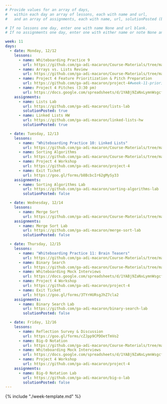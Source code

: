 ```yaml
---
# Provide values for an array of days,
#   within each day an array of lessons, each with name and url,
#   and an array of assignments, each with name, url, solutionPosted (boolean) and note.

# If no lessons one day, enter one with name None and url blank.
# If no assignments one day, enter one with either name or note None and url blank.

week: 11
days:
  - date: Monday, 12/12
    lessons:
      - name: Whiteboarding Practice 9
        url: https://github.com/ga-adi-macaron/Course-Materials/tree/master/lessons/computer-science-and-interview-prep/whiteboarding-practice-9
      - name: Arrays vs. Lists Review
        url: https://github.com/ga-adi-macaron/Course-Materials/tree/master/lessons/programming-fundamentals-in-java/arrays-lists-lesson
      - name: Project 4 Feature Prioritization & Pitch Preparation
        url: https://github.com/ga-adi-macaron/project-4#week-11-prioritization-proposal-and-planning
      - name: Project 4 Pitches (3:30 pm)
        url: https://docs.google.com/spreadsheets/d/1YABj9ZaNxLymnWsgcf2Qew3sGzPqNb0grlpg-DECS-8/edit?usp=sharing
    assignments:
      - name: Lists Lab
        url: https://github.com/ga-adi-macaron/lists-lab
        solutionPosted: true
      - name: Linked Lists HW
        url: https://github.com/ga-adi-macaron/linked-lists-hw
        solutionPosted: true

  - date: Tuesday, 12/13
    lessons:
      - name: "Whiteboarding Practice 10: Linked Lists"
        url: https://github.com/ga-adi-macaron/Course-Materials/tree/master/lessons/computer-science-and-interview-prep/whiteboarding-practice-10
      - name: Sorting Algorithms
        url: https://github.com/ga-adi-macaron/Course-Materials/tree/master/lessons/computer-science-and-interview-prep/sorting-algorithms-lesson
      - name: Project 4 Workshop
        url: https://github.com/ga-adi-macaron/project-4
      - name: Exit Ticket
        url: https://goo.gl/forms/b8BcbcIr62gMySy33
    assignments:
      - name: Sorting Algorithms Lab
        url: https://github.com/ga-adi-macaron/sorting-algorithms-lab
        solutionPosted: false

  - date: Wednesday, 12/14
    lessons:
      - name: Merge Sort
        url: https://github.com/ga-adi-macaron/Course-Materials/tree/master/lessons/computer-science-and-interview-prep/merge-sort-lesson
    assignments:
      - name: Merge Sort Lab
        url: https://github.com/ga-adi-macaron/merge-sort-lab
        solutionPosted: false

  - date: Thursday, 12/15
    lessons:
      - name: "Whiteboarding Practice 11: Brain Teasers"
        url: https://github.com/ga-adi-macaron/Course-Materials/tree/master/lessons/computer-science-and-interview-prep/whiteboarding-practice-11
      - name: Binary Search
        url: https://github.com/ga-adi-macaron/Course-Materials/tree/master/lessons/computer-science-and-interview-prep/binary-search-lesson
      - name: Whiteboarding Mock Interviews
        url: https://docs.google.com/spreadsheets/d/1YABj9ZaNxLymnWsgcf2Qew3sGzPqNb0grlpg-DECS-8/edit?usp=sharing
      - name: Project 4 Workshop
        url: https://github.com/ga-adi-macaron/project-4
      - name: Exit Ticket
        url: https://goo.gl/forms/3TYrHURsgJhZ7cla2
    assignments:
      - name: Binary Search Lab
        url: https://github.com/ga-adi-macaron/binary-search-lab
        solutionPosted: false

  - date: Friday, 12/16
    lessons:
      - name: Reflection Survey & Discussion
        url: https://goo.gl/forms/cZJpp9CPDOetTmVo2
      - name: Big-O Notation
        url: https://github.com/ga-adi-macaron/Course-Materials/tree/master/lessons/computer-science-and-interview-prep/big-o-lesson
      - name: Whiteboarding Mock Interviews
        url: https://docs.google.com/spreadsheets/d/1YABj9ZaNxLymnWsgcf2Qew3sGzPqNb0grlpg-DECS-8/edit?usp=sharing
      - name: Project 4 Workshop
        url: https://github.com/ga-adi-macaron/project-4
    assignments:
      - name: Big-O Notation Lab
        url: https://github.com/ga-adi-macaron/big-o-lab
        solutionPosted: false
---
```


{% include "./week-template.md" %}

